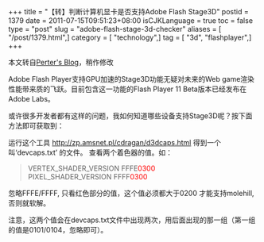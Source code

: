 +++
title = "【转】判断计算机显卡是否支持Adobe Flash Stage3D"
postid = 1379
date = 2011-07-15T09:51:23+08:00
isCJKLanguage = true
toc = false
type = "post"
slug = "adobe-flash-stage-3d-checker"
aliases = [ "/post/1379.html",]
category = [ "technology",]
tag = [ "3d", "flashplayer",]
+++


本文转自[Perter's Blog](http://www.fans8.com/?p=690)，稍作修改

Adobe Flash Player支持GPU加速的Stage3D功能无疑对未来的Web game渲染性能带来质的飞跃。目前包含这一功能的Flash Player 11 Beta版本已经发布在Adobe Labs。

或许很多开发者都有这样的问题，我如何知道哪些设备支持Stage3D呢？按下面方法即可获取到：

运行这个工具 <http://zp.amsnet.pl/cdragan/d3dcaps.html> 得到一个叫‘devcaps.txt’ 的文件。 查看两个着色器的值。如：

> VERTEX\_SHADER\_VERSION FFFE<span style="color:red;">0300</span>  
>  PIXEL\_SHADER\_VERSION FFFF<span style="color:red;">0300</span>

忽略FFFE/FFFF, 只看红色部分的值，这个值必须都大于0200 才能支持molehill,否则就软解。

注意，这两个值会在devcaps.txt文件中出现两次，用后面出现的那一组（第一组的值是0101/0104，忽略即可）。

